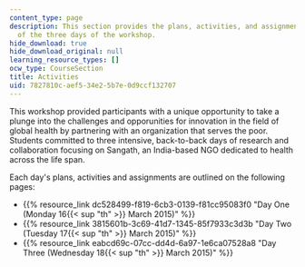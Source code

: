 ```yaml
---
content_type: page
description: This section provides the plans, activities, and assignments for each
  of the three days of the workshop.
hide_download: true
hide_download_original: null
learning_resource_types: []
ocw_type: CourseSection
title: Activities
uid: 7827810c-aef5-34e2-5b7e-0d9ccf132707
---
```

This workshop provided participants with a unique opportunity to take a plunge into the challenges and opporunities for innovation in the field of global health by partnering with an organization that serves the poor. Students committed to three intensive, back-to-back days of research and collaboration focusing on Sangath, an India-based NGO dedicated to health across the life span.

Each day's plans, activities and assignments are outlined on the following pages:

*   {{% resource_link dc528499-f819-6cb3-0139-f81cc95083f0 "Day One (Monday 16{{< sup \"th\" >}} March 2015)" %}}
*   {{% resource_link 3815601b-3c69-41d7-1345-85f7933c3d3b "Day Two (Tuesday 17{{< sup \"th\" >}} March 2015)" %}}
*   {{% resource_link eabcd69c-07cc-dd4d-6a97-1e6ca07528a8 "Day Three (Wednesday 18{{< sup \"th\" >}} March 2015)" %}}